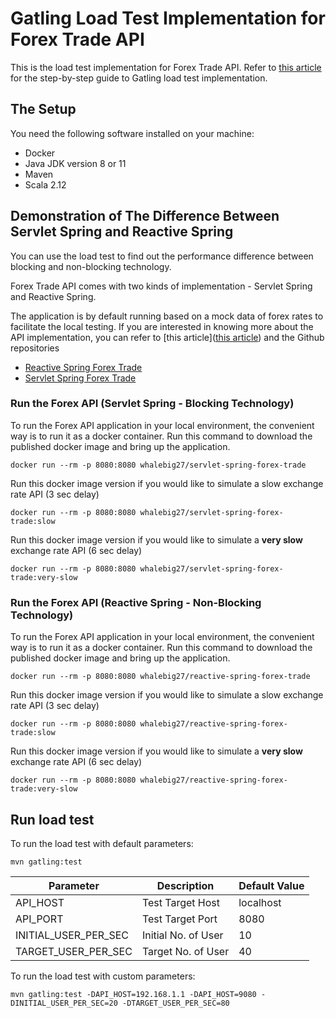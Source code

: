 Gatling Load Test Implementation for Forex Trade API
==========================

This is the load test implementation for Forex Trade API. Refer to [this article](https://medium.com/devtechtoday/how-to-build-performance-tests-to-validate-your-apis-using-gatling-b91adaf08222) for the step-by-step guide to Gatling load test implementation.

## The Setup
You need the following software installed on your machine:
* Docker
* Java JDK version 8 or 11
* Maven
* Scala 2.12

## Demonstration of The Difference Between Servlet Spring and Reactive Spring

You can use the load test to find out the performance difference between blocking and non-blocking technology.

Forex Trade API comes with two kinds of implementation - Servlet Spring and Reactive Spring.

The application is by default running based on a mock data of forex rates to facilitate the local testing. If you are interested in knowing more about the API implementation, you can refer to [this article]([this article](https://medium.com/devtechtoday/how-to-build-performance-tests-to-validate-your-apis-using-gatling-b91adaf08222)) and the Github repositories

- [Reactive Spring Forex Trade](https://github.com/gavinklfong/reactive-spring-forex-trade)
- [Servlet Spring Forex Trade](https://github.com/gavinklfong/servlet-spring-forex-trade)


### Run the Forex API (Servlet Spring - Blocking Technology)

To run the Forex API application in your local environment, the convenient way is to run it as a docker container. Run this command to download the published docker image and bring up the application.

```
docker run --rm -p 8080:8080 whalebig27/servlet-spring-forex-trade
```

Run this docker image version if you would like to simulate a slow exchange rate API (3 sec delay)

```
docker run --rm -p 8080:8080 whalebig27/servlet-spring-forex-trade:slow
```

Run this docker image version if you would like to simulate a **very slow** exchange rate API (6 sec delay)

```
docker run --rm -p 8080:8080 whalebig27/servlet-spring-forex-trade:very-slow
```

### Run the Forex API (Reactive Spring - Non-Blocking Technology)

To run the Forex API application in your local environment, the convenient way is to run it as a docker container. Run this command to download the published docker image and bring up the application.

```
docker run --rm -p 8080:8080 whalebig27/reactive-spring-forex-trade
```

Run this docker image version if you would like to simulate a slow exchange rate API (3 sec delay)

```
docker run --rm -p 8080:8080 whalebig27/reactive-spring-forex-trade:slow
```

Run this docker image version if you would like to simulate a **very slow** exchange rate API (6 sec delay)

```
docker run --rm -p 8080:8080 whalebig27/reactive-spring-forex-trade:very-slow
```

## Run load test

To run the load test with default parameters:
```
mvn gatling:test
```

| Parameter            | Description         | Default Value |
|----------------------|---------------------|---------------|
| API_HOST             | Test Target Host    | localhost     |
| API_PORT             | Test Target Port    | 8080          |
| INITIAL_USER_PER_SEC | Initial No. of User | 10            |
| TARGET_USER_PER_SEC  | Target No. of User  | 40            |


To run the load test with custom parameters:

```
mvn gatling:test -DAPI_HOST=192.168.1.1 -DAPI_HOST=9080 -DINITIAL_USER_PER_SEC=20 -DTARGET_USER_PER_SEC=80
```